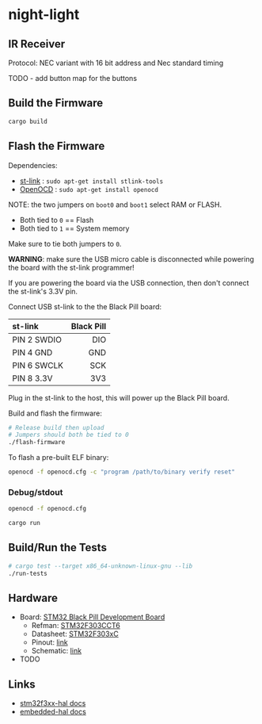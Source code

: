 # night-light

## IR Receiver

Protocol: NEC variant with 16 bit address and Nec standard timing

TODO - add button map for the buttons

## Build the Firmware

```bash
cargo build
```

## Flash the Firmware

Dependencies:

* [st-link](https://github.com/texane/stlink) : `sudo apt-get install stlink-tools`
* [OpenOCD](http://openocd.org/getting-openocd/) : `sudo apt-get install openocd`

NOTE: the two jumpers on `boot0` and `boot1` select RAM or FLASH.

* Both tied to `0` == Flash
* Both tied to `1` == System memory

Make sure to tie both jumpers to `0`.

**WARNING**: make sure the USB micro cable is disconnected while powering
the board with the st-link programmer!

If you are powering the board via the USB connection, then don't connect the
st-link's 3.3V pin.

Connect USB st-link to the the Black Pill board:

| st-link | Black Pill |
| :---    |       ---: |
| PIN 2 SWDIO  | DIO |
| PIN 4 GND    | GND |
| PIN 6 SWCLK  | SCK |
| PIN 8 3.3V   | 3V3 |

Plug in the st-link to the host, this will power up the Black Pill board.

Build and flash the firmware:

```bash
# Release build then upload
# Jumpers should both be tied to 0
./flash-firmware
```

To flash a pre-built ELF binary:

```bash
openocd -f openocd.cfg -c "program /path/to/binary verify reset"
```

### Debug/stdout

```bash
openocd -f openocd.cfg
```

```bash
cargo run
```

## Build/Run the Tests

```bash
# cargo test --target x86_64-unknown-linux-gnu --lib
./run-tests
```

## Hardware

* Board: [STM32 Black Pill Development Board](https://robotdyn.com/stm32f303cct6-256-kb-flash-stm32-arm-cortexr-m4-mini-system-dev-board-3326a9dd-3c19-11e9-910a-901b0ebb3621.html)
  - Refman: [STM32F303CCT6](https://www.st.com/content/ccc/resource/technical/document/reference_manual/4a/19/6e/18/9d/92/43/32/DM00043574.pdf/files/DM00043574.pdf/jcr:content/translations/en.DM00043574.pdf)
  - Datasheet: [STM32F303xC](https://www.st.com/resource/en/datasheet/stm32f303cb.pdf)
  - Pinout: [link](https://robotdyn.com/pub/media/GR-00000345==STM32F303CCT6-256KB-STM32MiniSystem/DOCS/PINOUT==GR-00000345==STM32F303CCT6-256KB-STM32MiniSystem.jpg)
  - Schematic: [link](https://robotdyn.com/pub/media/GR-00000345==STM32F303CCT6-256KB-STM32MiniSystem/DOCS/Schematic==GR-00000345==STM32F303CCT6-256KB-STM32MiniSystem.pdf)
* TODO

## Links

* [stm32f3xx-hal docs](https://docs.rs/stm32f3xx-hal/0.6.1/stm32f3xx_hal/)
* [embedded-hal docs](https://docs.rs/embedded-hal/0.2.4/embedded_hal/)
